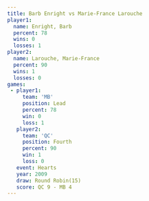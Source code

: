 ```yaml
---
title: Barb Enright vs Marie-France Larouche
player1:                      
  name: Enright, Barb         
  percent: 78                 
  wins: 0                     
  losses: 1                   
player2:                      
  name: Larouche, Marie-France
  percent: 90                 
  wins: 1                     
  losses: 0                   
games:
 - player1:        
     team: 'MB'    
     position: Lead
     percent: 78   
     win: 0        
     loss: 1       
   player2:          
     team: 'QC'      
     position: Fourth
     percent: 90     
     win: 1          
     loss: 0         
   event: Hearts        
   year: 2009           
   draw: Round Robin(15)
   score: QC 9 - MB 4   
---
```

